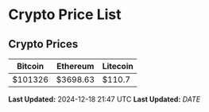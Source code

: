 # Crypto Price List

## Crypto Prices
| Bitcoin | Ethereum | Litecoin |
| ------- | -------- | -------- |
| $101326 | $3698.63 | $110.7 |
**Last Updated:** 2024-12-18 21:47 UTC
**Last Updated:** $DATE$
